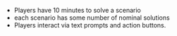 - Players have 10 minutes to solve a scenario
- each scenario has some number of nominal solutions
- Players interact via text prompts and action buttons.